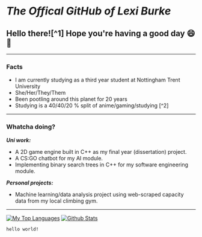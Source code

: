 # ***The Offical GitHub of Lexi Burke***

## Hello there![^1] Hope you're having a good day 😄👋
---

### **Facts**
- I am currently studying as a third year student at Nottingham Trent University
- She/Her/They/Them
- Been pootling around this planet for 20 years
- Studying is a 40/40/20 % split of anime/gaming/studying [^2]

---
### **Whatcha doing?**
***Uni work:***
- A 2D game engine built in C++ as my final year (dissertation) project.
- A CS:GO chatbot for my AI module.
- Implementing binary search trees in C++ for my software engineering module.

***Personal projects:***
- Machine learning/data analysis project using web-scraped capacity data from my local climbing gym.

---



[![My Top Languages](https://github-readme-stats.vercel.app/api/top-langs/?username=Angenx&theme=radical&count_private=true)](https://github.com/anuraghazra/github-readme-stats)
[![Github Stats](https://github-readme-stats.vercel.app/api?username=Angenx&show_icons=true&theme=dark&count_private=true&custom_title=GitHub%20Stats&line_height=24)](https://github.com/anuraghazra/github-readme-stats)

`hello world!`


